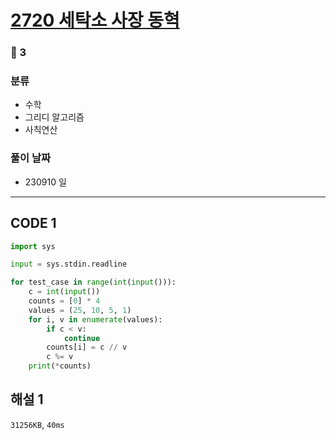 # [2720 세탁소 사장 동혁](https://www.acmicpc.net/problem/2720)

### 🥉 3

### 분류

- 수학
- 그리디 알고리즘
- 사칙연산

### 풀이 날짜

- 230910 일

---

## CODE 1

```python
import sys

input = sys.stdin.readline

for test_case in range(int(input())):
    c = int(input())
    counts = [0] * 4
    values = (25, 10, 5, 1)
    for i, v in enumerate(values):
        if c < v:
            continue
        counts[i] = c // v
        c %= v
    print(*counts)
```

## 해설 1

`31256KB`, `40ms`
